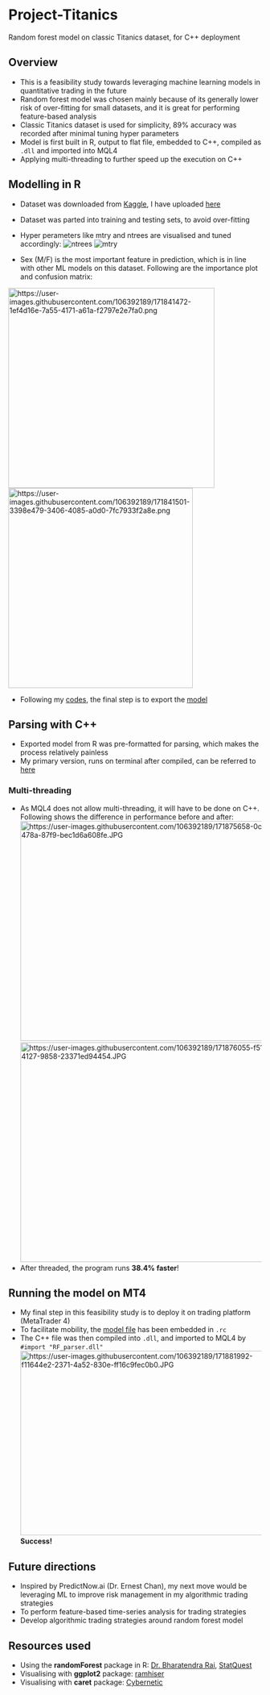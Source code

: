 # Project-Titanics
Random forest model on classic Titanics dataset, for C++ deployment
  
## Overview
* This is a feasibility study towards leveraging machine learning models in quantitative trading in the future
* Random forest model was chosen mainly because of its generally lower risk of over-fitting for small datasets, and it is great for performing feature-based analysis
* Classic Titanics dataset is used for simplicity, 89% accuracy was recorded after minimal tuning hyper parameters
* Model is first built in R, output to flat file, embedded to C++, compiled as `.dll` and imported into MQL4
* Applying multi-threading to further speed up the execution on C++
  
## Modelling in R
* Dataset was downloaded from [Kaggle](https://www.kaggle.com/c/titanic), I have uploaded [here](https://github.com/urinethrower/Project-Titanics/blob/main/titanic.csv)
* Dataset was parted into training and testing sets, to avoid over-fitting
* Hyper perameters like mtry and ntrees are visualised and tuned accordingly:
![ntrees](https://user-images.githubusercontent.com/106392189/171839711-84ca8a9b-58d0-457f-ac22-7ef443f000e5.png)
![mtry](https://user-images.githubusercontent.com/106392189/171839746-6ba82794-5425-471a-842e-9f25d27a1173.png)
  
* Sex (M/F) is the most important feature in prediction, which is in line with other ML models on this dataset. Following are the importance plot and confusion matrix:  
  
<img src="https://user-images.githubusercontent.com/106392189/171841472-1ef4d16e-7a55-4171-a61a-f2797e2e7fa0.png" alt="https://user-images.githubusercontent.com/106392189/171841472-1ef4d16e-7a55-4171-a61a-f2797e2e7fa0.png" width="410" height="397"></img>
<img src="https://user-images.githubusercontent.com/106392189/171841501-3398e479-3406-4085-a0d0-7fc7933f2a8e.png" alt="https://user-images.githubusercontent.com/106392189/171841501-3398e479-3406-4085-a0d0-7fc7933f2a8e.png" width="367" height="397"></img>  
* Following my [codes](https://github.com/urinethrower/Project-Titanics/blob/main/titanic.R), the final step is to export the [model](https://github.com/urinethrower/Project-Titanics/blob/main/titanic_RF.csv)
  
## Parsing with C++
* Exported model from R was pre-formatted for parsing, which makes the process relatively painless
* My primary version, runs on terminal after compiled, can be referred to [here](https://github.com/urinethrower/Project-Titanics/blob/main/treerunner.cpp)

### Multi-threading
* As MQL4 does not allow multi-threading, it will have to be done on C++. Following shows the difference in performance before and after:  
<img src="https://user-images.githubusercontent.com/106392189/171875658-0c7c288d-0707-478a-87f9-bec1d6a608fe.JPG" alt="https://user-images.githubusercontent.com/106392189/171875658-0c7c288d-0707-478a-87f9-bec1d6a608fe.JPG" width="582" height="436"></img>
<img src="https://user-images.githubusercontent.com/106392189/171876055-f51f8790-b7d5-4127-9858-23371ed94454.JPG" alt="https://user-images.githubusercontent.com/106392189/171876055-f51f8790-b7d5-4127-9858-23371ed94454.JPG" width="582" height="436"></img>  
* After threaded, the program runs **38.4% faster**!
  
## Running the model on MT4
* My final step in this feasibility study is to deploy it on trading platform (MetaTrader 4)
* To facilitate mobility, the [model file](https://github.com/urinethrower/Project-Titanics/blob/main/titanic_RF.csv) has been embedded in `.rc`
* The C++ file was then compiled into `.dll`, and imported to MQL4 by `#import "RF_parser.dll"`  
<img src="https://user-images.githubusercontent.com/106392189/171881992-f11644e2-2371-4a52-830e-ff16c9fec0b0.JPG" alt="https://user-images.githubusercontent.com/106392189/171881992-f11644e2-2371-4a52-830e-ff16c9fec0b0.JPG" width="518" height="366"></img>  
**Success!**

## Future directions
* Inspired by PredictNow.ai (Dr. Ernest Chan), my next move would be leveraging ML to improve risk management in my algorithmic trading strategies
* To perform feature-based time-series analysis for trading strategies
* Develop algorithmic trading strategies around random forest model
  
## Resources used
* Using the **randomForest** package in R: [Dr. Bharatendra Rai](https://www.youtube.com/watch?v=dJclNIN-TPo), [StatQuest](https://www.youtube.com/watch?v=6EXPYzbfLCE)
* Visualising with **ggplot2** package: [ramhiser](https://gist.github.com/ramhiser/6dec3067f087627a7a85)
* Visualising with **caret** package: [Cybernetic](https://stackoverflow.com/questions/23891140/r-how-to-visualize-confusion-matrix-using-the-caret-package)
